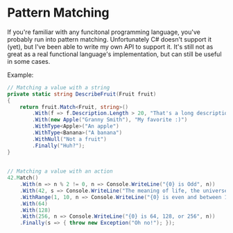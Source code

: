 # Pattern Matching

If you're familiar with any funcitonal programming language, you've probably run into pattern matching. Unfortunately C# doesn't support it (yet), but I've been able to write my own API to support it. It's still not as great as a real functional language's implementation, but can still be useful in some cases.

Example:

```C#
// Matching a value with a string
private static string DescribeFruit(Fruit fruit)
{
    return fruit.Match<Fruit, string>()
        .With(f => f.Description.Length > 20, "That's a long description")
        .With(new Apple("Granny Smith"), "My favorite :)")
        .WithType<Apple>("An apple")
        .WithType<Banana>("A banana")
        .WithNull("Not a fruit")
        .Finally("Huh?");
}
  
  
// Matching a value with an action
42.Match()
    .With(n => n % 2 != 0, n => Console.WriteLine("{0} is Odd", n))
    .With(42, s => Console.WriteLine("The meaning of life, the universe, and everything"))
    .WithRange(1, 10, n => Console.WriteLine("{0} is even and between 1 and 10", n))
    .With(64)
    .With(128)
    .With(256, n => Console.WriteLine("{0} is 64, 128, or 256", n))
    .Finally(s => { throw new Exception("Oh no!"); });
```
